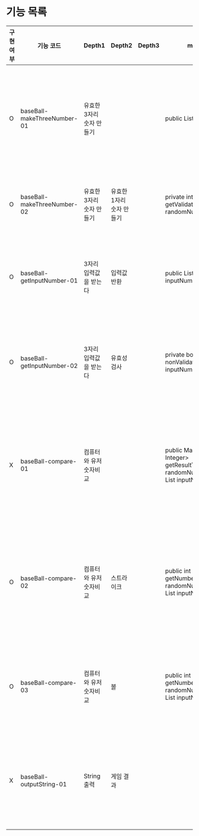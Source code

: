 # 기능 목록


| 구현 여부 | 기능 코드                       | Depth1         | Depth2         | Depth3 | method                                                                                                    | 설명                                          |
|-------|-----------------------------|----------------|----------------|--------|-----------------------------------------------------------------------------------------------------------|---------------------------------------------|
| O     | baseBall-makeThreeNumber-01 | 유효한 3자리 숫자 만들기 |                |        | public List<Integer> get()                                                                                | 서로 다른 3자리 숫자를 만들어 list로 반환한다 index 0은 일의 자리 |
| O     | baseBall-makeThreeNumber-02 | 유효한 3자리 숫자 만들기 | 유효한 1자리 숫자 만들기 |        | private int getValidateNumber(List<Integer> randomNumberList)                                             | 앞에 숫자와 다른 숫자를 찾아서 반환 한다.                    |
| O     | baseBall-getInputNumber-01  | 3자리 입력값을 받는다   | 입력값 반환         |        | public List<Integer> get(int inputNumber)                                                                 | 숫자를 받아서 list로 변환하여 반환한다  index 0은 1의자리      |
| O     | baseBall-getInputNumber-02  | 3자리 입력값을 받는다   | 유효성 검사         |        | private boolean nonValidateInput(int inputNumber)                                                         | 입력된 숫자의 유효성검사을 한다 잘못된 값일 경우 true 반환         |
| X     | baseBall-compare-01         | 컴퓨터와 유저 숫자비교   |                |        | public Map<String, Integer> getResultToMap(List<Integer> randomNumberList, List<Integer> inputNumberList) | 유저의 수와 컴퓨터 수를 비교하여 스트라이크와 볼의 갯수를 map으로 반환   |
| O     | baseBall-compare-02         | 컴퓨터와 유저 숫자비교   | 스트라이크          |        | public int getNumberOfStrike(List<Integer> randomNumberList, List<Integer> inputNumberList)               | 동일위치 동일숫자일 경우 스트라이크로 취급하며 스트라이크 횟수 반환       |
| O     | baseBall-compare-03         | 컴퓨터와 유저 숫자비교   | 볼              |        | public int getNumberOfBall(List<Integer> randomNumberList, List<Integer> inputNumberList)                 | 동일위치 다른숫자일 경우 볼로 취급하며 볼 횟수 반환               |
| X     | baseBall-outputString-01    | String 출력      | 게임 결과          |        |                                                                                                           | map 으로 저장된 게임 결과를 유저 친화적인 String으로 변환       |
